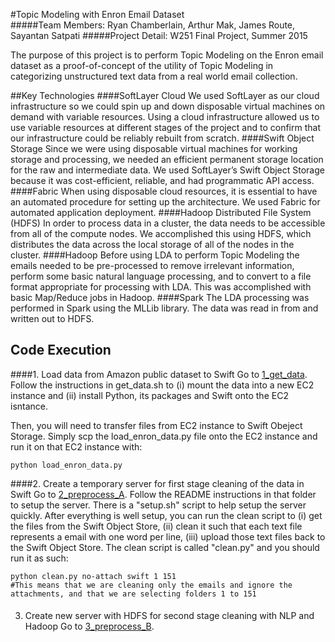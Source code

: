 #Topic Modeling with Enron Email Dataset       
#####Team Members: Ryan Chamberlain, Arthur Mak, James Route, Sayantan Satpati
#####Project Detail: W251 Final Project, Summer 2015

The purpose of this project is to perform Topic Modeling on the Enron email dataset as a proof-of-concept of the utility of Topic Modeling in categorizing unstructured text data from a real world email collection. 

##Key Technologies
####SoftLayer Cloud
We used SoftLayer as our cloud infrastructure so we could spin up and down disposable virtual machines on demand with variable resources.  Using a cloud infrastructure allowed us to use variable resources at different stages of the project and to confirm that our infrastructure could be reliably rebuilt from scratch.
####Swift Object Storage
Since we were using disposable virtual machines for working storage and processing, we needed an efficient permanent storage location for the raw and intermediate data.  We used SoftLayer’s Swift Object Storage because it was cost-efficient, reliable, and had programmatic API access.
####Fabric
When using disposable cloud resources, it is essential to have an automated procedure for setting up the architecture.  We used Fabric for automated application deployment.
####Hadoop Distributed File System (HDFS)
In order to process data in a cluster, the data needs to be accessible from all of the compute nodes.  We accomplished this using HDFS, which distributes the data across the local storage of all of the nodes in the cluster.
####Hadoop
Before using LDA to perform Topic Modeling the emails needed to be pre-processed to remove irrelevant information, perform some basic natural language processing, and to convert to a file format appropriate for processing with LDA.  This was accomplished with basic Map/Reduce jobs in Hadoop.
####Spark
The LDA processing was performed in Spark using the MLLib library.  The data was read in from and written out to HDFS.

## Code Execution
####1. Load data from Amazon public dataset to Swift
Go to [1_get_data](https://github.com/rmchamberlain/w251-project/edit/master/1_get_data). Follow the instructions in get_data.sh to (i) mount the data into a new EC2 instance and (ii) install Python, its packages and Swift onto the EC2 isntance. 

Then, you will need to transfer files from EC2 instance to Swift Obeject Storage. Simply scp the load_enron_data.py file onto the EC2 instance and run it on that EC2 instance with:
``` 
python load_enron_data.py
```
####2. Create a temporary server for first stage cleaning of the data in Swift
Go to [2_preprocess_A](https://github.com/rmchamberlain/w251-project/edit/master/2_preprocess_A). Follow the README instructions in that folder to setup the server. There is a "setup.sh" script to help setup the server quickly. After everything is well setup, you can run the clean script to (i) get the files from the Swift Object Store, (ii) clean it such that each text file represents a email with one word per line, (iii) upload those text files back to the Swift Object Store. The clean script is called "clean.py" and you should run it as such:
```
python clean.py no-attach swift 1 151
#This means that we are cleaning only the emails and ignore the attachments, and that we are selecting folders 1 to 151
```
####

3. Create new server with HDFS for second stage cleaning with NLP and Hadoop
Go to [3_preprocess_B](https://github.com/rmchamberlain/w251-project/edit/master/3_preprocess_B). 


